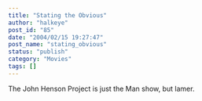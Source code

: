 ```yaml
---
title: "Stating the Obvious"
author: "halkeye"
post_id: "85"
date: "2004/02/15 19:27:47"
post_name: "stating_obvious"
status: "publish"
category: "Movies"
tags: []
---
```


The John Henson Project is just the Man show, but lamer.